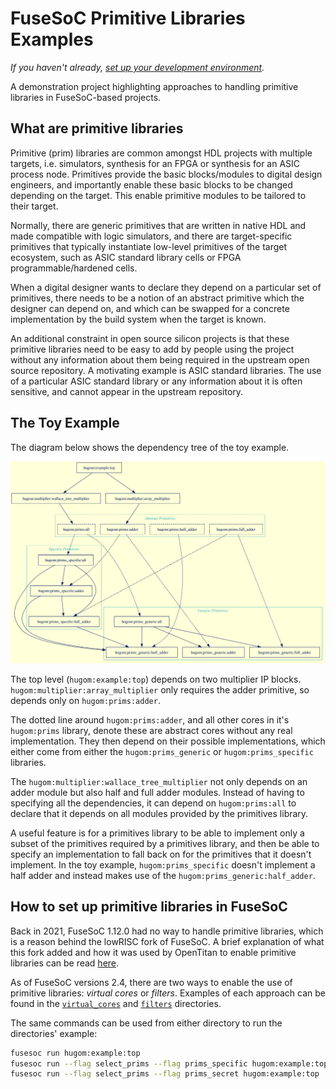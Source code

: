 # FuseSoC Primitive Libraries Examples

*If you haven't already, [set up your development environment](../README.md#developer-environment).*

A demonstration project highlighting approaches to handling primitive libraries in FuseSoC-based projects.

## What are primitive libraries

Primitive (prim) libraries are common amongst HDL projects with multiple targets, i.e. simulators, synthesis for an FPGA or synthesis for an ASIC process node.
Primitives provide the basic blocks/modules to digital design engineers,
and importantly enable these basic blocks to be changed depending on the target.
This enable primitive modules to be tailored to their target.

Normally, there are generic primitives that are written in native HDL and made compatible with logic simulators, and there are target-specific primitives that typically instantiate low-level primitives of the target ecosystem, such as ASIC standard library cells or FPGA programmable/hardened cells.

When a digital designer wants to declare they depend on a particular set of primitives, there needs to be a notion of an abstract primitive which the designer can depend on, and which can be swapped for a concrete implementation by the build system when the target is known.

An additional constraint in open source silicon projects is that these primitive libraries need to be easy to add by people using the project without any information about them being required in the upstream open source repository.
A motivating example is ASIC standard libraries.
The use of a particular ASIC standard library or any information about it is often sensitive, and cannot appear in the upstream repository.


## The Toy Example

The diagram below shows the dependency tree of the toy example.

![A graphical representation of the toy example](doc/toy_example.svg)

The top level (`hugom:example:top`) depends on two multiplier IP blocks.
`hugom:multiplier:array_multiplier` only requires the adder primitive, so depends only on `hugom:prims:adder`.

The dotted line around `hugom:prims:adder`, and all other cores in it's `hugom:prims` library,
denote these are abstract cores without any real implementation.
They then depend on their possible implementations, which either come from either the `hugom:prims_generic` or `hugom:prims_specific` libraries.

The `hugom:multiplier:wallace_tree_multiplier` not only depends on an adder module but also half and full adder modules.
Instead of having to specifying all the dependencies, it can depend on `hugom:prims:all` to declare that it depends on all modules provided by the primitives library.

A useful feature is for a primitives library to be able to implement only a subset of the primitives required by a primitives library, and then be able to specify an implementation to fall back on for the primitives that it doesn't implement.
In the toy example, `hugom:prims_specific` doesn't implement a half adder and instead makes use of the `hugom:prims_generic:half_adder`.


## How to set up primitive libraries in FuseSoC

Back in 2021, FuseSoC 1.12.0 had no way to handle primitive libraries, which is a reason behind the lowRISC fork of FuseSoC.
A brief explanation of what this fork added and how it was used by OpenTitan to enable primitive libraries can be read [here](doc/how-opentitan-handles-primitives.md).

As of FuseSoC versions 2.4, there are two ways to enable the use of primitive libraries: *virtual cores* or *filters*.
Examples of each approach can be found in the [`virtual_cores`](./virtual_cores) and [`filters`](./filters) directories.

The same commands can be used from either directory to run the directories' example:

```sh
fusesoc run hugom:example:top
fusesoc run --flag select_prims --flag prims_specific hugom:example:top
fusesoc run --flag select_prims --flag prims_secret hugom:example:top
```
